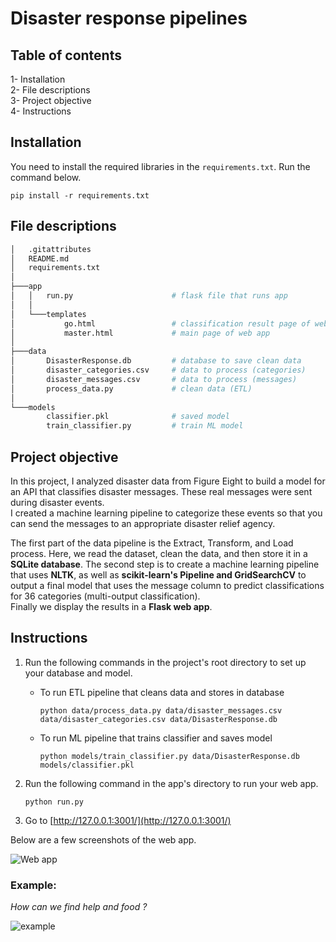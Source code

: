 # Disaster response pipelines

## Table of contents  
1- Installation  
2- File descriptions  
3- Project objective  
4- Instructions 

## Installation
You need to install the required libraries in the `requirements.txt`. Run the command below.  
```
pip install -r requirements.txt
```

## File descriptions

```bash
│   .gitattributes
│   README.md
│   requirements.txt
│
├───app
│   │   run.py                      # flask file that runs app
│   │
│   └───templates
│           go.html                 # classification result page of web app
│           master.html             # main page of web app
│
├───data
│       DisasterResponse.db         # database to save clean data
│       disaster_categories.csv     # data to process (categories)
│       disaster_messages.csv       # data to process (messages)
│       process_data.py             # clean data (ETL)
│
└───models
        classifier.pkl              # saved model
        train_classifier.py         # train ML model
```

## Project objective

In this project, I analyzed disaster data from Figure Eight to build a model for an API that classifies disaster messages. These real messages were sent during disaster events.  
I created a machine learning pipeline to categorize these events so that you can send the messages to an appropriate disaster relief agency.  

The first part of the data pipeline is the Extract, Transform, and Load process. Here, we read the dataset, clean the data, and then store it in a **SQLite database**. 
The second step is to create a machine learning pipeline that uses **NLTK**, as well as **scikit-learn's Pipeline and GridSearchCV** to output a final model that uses the message column to predict classifications for 36 categories (multi-output classification).  
Finally we display the results in a **Flask web app**. 

## Instructions  

1. Run the following commands in the project's root directory to set up your database and model.

    - To run ETL pipeline that cleans data and stores in database
        ```
        python data/process_data.py data/disaster_messages.csv data/disaster_categories.csv data/DisasterResponse.db
        ```
    - To run ML pipeline that trains classifier and saves model
        ```
        python models/train_classifier.py data/DisasterResponse.db models/classifier.pkl
        ```

2. Run the following command in the app's directory to run your web app.
    ```
    python run.py
    ```

3. Go to [http://127.0.0.1:3001/](http://127.0.0.1:3001/)  



Below are a few screenshots of the web app.   

![Web app](https://user-images.githubusercontent.com/60384891/86534795-a72bc400-bedb-11ea-97d3-1edb1e83bc4b.png)  


### Example:  

*How can we find help and food ?* 

![example](https://user-images.githubusercontent.com/60384891/86534822-db9f8000-bedb-11ea-9d92-a5db95103e88.png)




